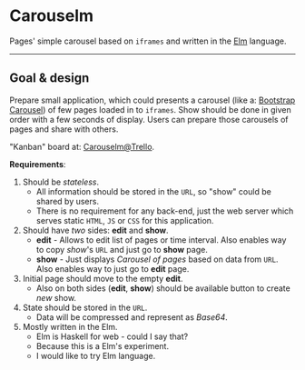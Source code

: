 # Carouselm
Pages' simple carousel based on `iframes` and written in the [Elm](http://elm-lang.org/) language.


----
## Goal & design

Prepare small application, which could presents a carousel (like a: [Bootstrap Carousel](https://www.w3schools.com/bootstrap/bootstrap_carousel.asp)) of few pages loaded in to `iframes`.
Show should be done in given order with a few seconds of display.
Users can prepare those carousels of pages and share with others.

"Kanban" board at: [Carouselm@Trello](https://trello.com/b/w6EtWSC6/carouselm).

**Requirements**:
  1. Should be _stateless_.
       * All information should be stored in the `URL`, so "show" could be shared by users.
       * There is no requirement for any back-end, just the web server which serves static `HTML`, `JS` or `CSS` for this application.
  1. Should have _two_ sides: **edit** and **show**.
       * **edit** - Allows to edit list of pages or time interval. Also enables way to copy _show_'s `URL` and just go to **show** page.
       * **show** - Just displays _Carousel of pages_ based on data from `URL`. Also enables way to just go to **edit** page.
  1. Initial page should move to the empty **edit**.
       * Also on both sides (**edit**, **show**) should be available button to create _new_ show.
  1. State should be stored in the `URL`.
       * Data will be compressed and represent as _Base64_.
  1. Mostly written in the Elm.
       * Elm is Haskell for web - could I say that?
       * Because this is a Elm's experiment.
       * I would like to try Elm language.
